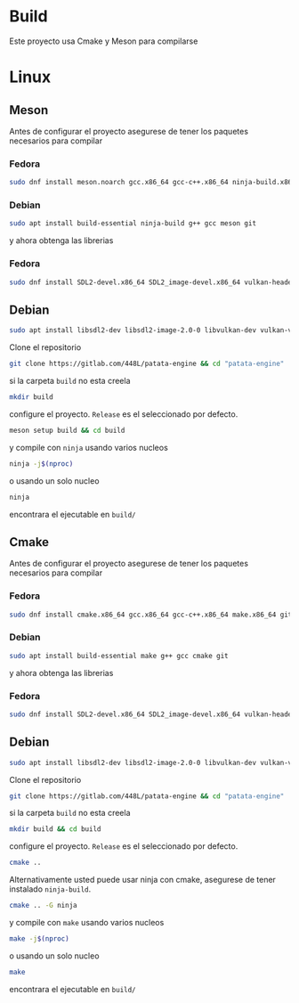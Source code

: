 # Build

Este proyecto usa Cmake y Meson para compilarse

# Linux
## Meson

Antes de configurar el proyecto asegurese de tener los paquetes necesarios para compilar

### Fedora
```bash
sudo dnf install meson.noarch gcc.x86_64 gcc-c++.x86_64 ninja-build.x86_64 git
```
### Debian

```bash
sudo apt install build-essential ninja-build g++ gcc meson git
```


y ahora obtenga las librerias

### Fedora
```bash
sudo dnf install SDL2-devel.x86_64 SDL2_image-devel.x86_64 vulkan-headers.noarch vulkan-loader-devel.x86_64 vulkan-validation-layers-devel.x86_64
```

## Debian
```bash
sudo apt install libsdl2-dev libsdl2-image-2.0-0 libvulkan-dev vulkan-validationlayers vulkan-validationlayers-dev
```

Clone el repositorio

```bash
git clone https://gitlab.com/448L/patata-engine && cd "patata-engine"
```

si la carpeta `build` no esta creela

```bash
mkdir build
```

configure el proyecto. `Release` es el seleccionado por defecto.

```bash
meson setup build && cd build
```

y compile con `ninja` usando varios nucleos

```bash
ninja -j$(nproc)
```

o usando un solo nucleo

```bash
ninja
```

encontrara el ejecutable en `build/`

## Cmake

Antes de configurar el proyecto asegurese de tener los paquetes necesarios para compilar

### Fedora
```bash
sudo dnf install cmake.x86_64 gcc.x86_64 gcc-c++.x86_64 make.x86_64 git
```
### Debian

```bash
sudo apt install build-essential make g++ gcc cmake git
```


y ahora obtenga las librerias

### Fedora
```bash
sudo dnf install SDL2-devel.x86_64 SDL2_image-devel.x86_64 vulkan-headers.noarch vulkan-loader-devel.x86_64 vulkan-validation-layers-devel.x86_64
```

## Debian
```bash
sudo apt install libsdl2-dev libsdl2-image-2.0-0 libvulkan-dev vulkan-validationlayers vulkan-validationlayers-dev
```

Clone el repositorio

```bash
git clone https://gitlab.com/448L/patata-engine && cd "patata-engine"
```

si la carpeta `build` no esta creela

```bash
mkdir build && cd build
```

configure el proyecto. `Release` es el seleccionado por defecto.

```bash
cmake ..
```

Alternativamente usted puede usar ninja con cmake, asegurese de tener instalado `ninja-build`.


```bash
cmake .. -G ninja
```


y compile con `make` usando varios nucleos

```bash
make -j$(nproc)
```

o usando un solo nucleo

```bash
make
```

encontrara el ejecutable en `build/`
